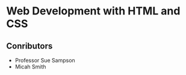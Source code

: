 <!DOCTYPE html>
<html>
    <head>
        <title>bioSite README</title>
    </head>
    <body>
        <h1>Web Development with HTML and CSS</h1>
        <h2>Conributors</h2>
            <ul>
                <li>Professor Sue Sampson</li>
                <li>Micah Smith</li>
            </ul>
    </body>
</html>